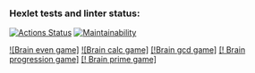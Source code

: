 ### Hexlet tests and linter status:
[![Actions Status](https://github.com/BaronDeFitenbah/frontend-project-44/workflows/hexlet-check/badge.svg)](https://github.com/BaronDeFitenbah/frontend-project-44/actions)
[![Maintainability](https://api.codeclimate.com/v1/badges/ec758f40e83a2e1edd15/maintainability)](https://codeclimate.com/github/BaronDeFitenbah/frontend-project-44/maintainability)

[![Brain even game]](https://asciinema.org/a/558120)
[![Brain calc game]](https://asciinema.org/a/558367)
[[!Brain gcd game]](https://asciinema.org/a/558368)
[[! Brain progression game]](https://asciinema.org/a/558377)
[[! Brain prime game]](https://asciinema.org/a/558378)

